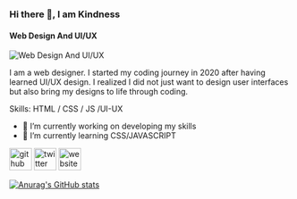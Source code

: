 ### Hi there 👋, I am Kindness
#### Web Design And UI/UX
![Web Design And UI/UX](https://arturssmirnovs.github.io/github-profile-readme-generator/images/banner.png)

I am a web designer. I started my coding journey in 2020 after having learned UI/UX design. I realized I did not just want to design user interfaces but also bring my designs to life through coding. 


Skills: HTML / CSS / JS /UI-UX

- 🔭 I’m currently working on developing my skills 
- 🌱 I’m currently learning CSS/JAVASCRIPT 


[<img src='https://cdn.jsdelivr.net/npm/simple-icons@3.0.1/icons/github.svg' alt='github' height='40'>](https://github.com/kindnessrho)  [<img src='https://cdn.jsdelivr.net/npm/simple-icons@3.0.1/icons/twitter.svg' alt='twitter' height='40'>](https://twitter.com/Ksam5639)  [<img src='https://cdn.jsdelivr.net/npm/simple-icons@3.0.1/icons/icloud.svg' alt='website' height='40'>](https://kindnessrho.netlify.app/)  








[![Anurag's GitHub stats](https://github-readme-stats.vercel.app/api?username=kindnessrho)](https://github.com/anuraghazra/github-readme-stats)
